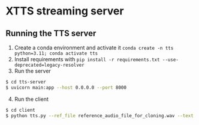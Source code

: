 # XTTS streaming server

## Running the TTS server

1. Create a conda environment and activate it `conda create -n tts python=3.11; conda activate tts`
2. Install requirements with `pip install -r requirements.txt --use-deprecated=legacy-resolver`
3. Run the server
```bash
$ cd tts-server
$ uvicorn main:app --host 0.0.0.0 --port 8000
```
4. Run the client
```bash
$ cd client
$ python tts.py --ref_file reference_audio_file_for_cloning.wav --text "text to dictate"
```